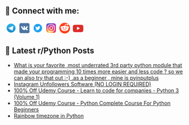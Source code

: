 ## 🔎 Connect with me:
[<img src="https://github.com/bullbesh/bullbesh/blob/main/images/Telegram.png" width="32" height="32" />](https://t.me/bullbesh)
[<img src="https://github.com/bullbesh/bullbesh/blob/main/images/VK.png" width="32" height="32" />](https://vk.com/bullbesh)
[<img src="https://github.com/bullbesh/bullbesh/blob/main/images/Twitter.png" width="32" height="32" />](https://twitter.com/bullbesh1)
[<img src="https://github.com/bullbesh/bullbesh/blob/main/images/Instagram.png" width="32" height="32" />](https://www.instagram.com/bullbesh)
[<img src="https://github.com/bullbesh/bullbesh/blob/main/images/Reddit.png" width="32" height="32" />](https://www.reddit.com/user/bullbesh)
[<img src="https://github.com/bullbesh/bullbesh/blob/main/images/YouTube.png" width="32" height="32" />](https://www.youtube.com/channel/UCtfjRs6uzgq5mfm8S06WTcg)

## 📕 Latest r/Python Posts
<!-- BLOG-POST-LIST:START -->
- [What is your favorite ,most underrated 3rd party python module that made your programming 10 times more easier and less code ? so we can also try that out :-&rpar; .as a beginner , mine is pyinputplus](https://www.reddit.com/r/Python/comments/zc3mvf/what_is_your_favorite_most_underrated_3rd_party/)
- [Instagram Unfollowers Software &lpar;NO LOGIN REQUIRED&rpar;](https://www.reddit.com/r/Python/comments/zc36ow/instagram_unfollowers_software_no_login_required/)
- [100% Off Udemy Course - Learn to code for companies - Python 3 &lpar;Volume 1&rpar;](https://www.reddit.com/r/Python/comments/zc343a/100_off_udemy_course_learn_to_code_for_companies/)
- [100% Off Udemy Course - Python Complete Course For Python Beginners](https://www.reddit.com/r/Python/comments/zc33vi/100_off_udemy_course_python_complete_course_for/)
- [Rainbow timezone in Python](https://www.reddit.com/r/Python/comments/zc30pm/rainbow_timezone_in_python/)
<!-- BLOG-POST-LIST:END -->
